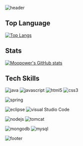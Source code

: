 ![header](https://capsule-render.vercel.app/api?type=waving&color=timeAuto&fontAlign=50&fontAlignY=30&text=Youngdongbot&desc=developer&descAlign=70&descAlignY=55&height=200&fontSize=60&fontColor=ffffff)



## Top Language

[![Top Langs](https://github-readme-stats.vercel.app/api/top-langs/?username=moonpower&layout=compact)](https://github.com/anuraghazra/github-readme-stats)

## Stats
[![Moopower's GitHub stats](https://github-readme-stats.vercel.app/api?username=moonpower)](https://github.com/anuraghazra/github-readme-stats)

## Tech Skills
![java](https://img.shields.io/badge/JAVA-007396?style=flat-square&logo=Java&logoColor=white)
![javascript](https://img.shields.io/badge/JAVASCRIPT-F7D1E?style=flat-square&logo=JavaScript&logoColor=white)
![html5](https://img.shields.io/badge/HTML5-E34F26?style=flat-square&logo=HTML5&logoColor=white)
![css3](https://img.shields.io/badge/CSS3-1572B6?style=flat-square&logo=CSS3&logoColor=white)

![spring](https://img.shields.io/badge/Sprring-6DB33F?style=flat-square&logo=Spring&logoColor=white)

![eclipse](https://img.shields.io/badge/Eclipse%20IDE-2C2255?style=flat-square&logo=Eclipse%20IDE&logoColor=white)
![visual Studio Code](https://img.shields.io/badge/Visual%20Studio%20Code-007ACC?style=flat-square&logo=Visual%20Studio%20Code&logoColor=white)

![nodejs](https://img.shields.io/badge/Node.js-339933?style=flat-square&logo=Node.js&logoColor=white)
![tomcat](https://img.shields.io/badge/Apache%20Tomcat-F8DC75?style=flat-square&logo=Apache%20Tomcat&logoColor=white)

![mongodb](https://img.shields.io/badge/MongoDB-47A248?style=flat-square&logo=MongoDB&logoColor=white)
![mysql](https://img.shields.io/badge/MySQL-4479A1?style=flat-square&logo=MySQL&logoColor=white)


![footer](https://capsule-render.vercel.app/api?section=footer&type=waving&color=timeAuto)
